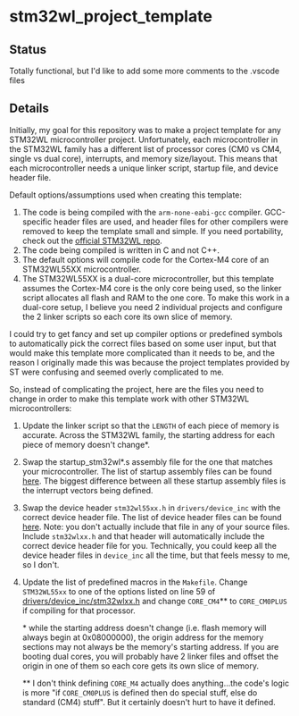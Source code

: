 # stm32wl_project_template

## Status
Totally functional, but I'd like to add some more comments to the .vscode files


## Details
Initially, my goal for this repository was to make a project template for any STM32WL microcontroller project. Unfortunately, each microcontroller in the STM32WL family has a different list of processor cores (CM0 vs CM4, single vs dual core), interrupts, and memory size/layout. This means that each microcontroller needs a unique linker script, startup file, and device header file.

Default options/assumptions used when creating this template:
1. The code is being compiled with the `arm-none-eabi-gcc` compiler. GCC-specific header files are used, and header files for other compilers were removed to keep the template small and simple. If you need portability, check out the [official STM32WL repo](https://github.com/STMicroelectronics/STM32CubeWL/tree/main).
2. The code being compiled is written in C and not C++.
3. The default options will compile code for the Cortex-M4 core of an STM32WL55XX microcontroller.
4. The STM32WL55XX is a dual-core microcontroller, but this template assumes the Cortex-M4 core is the only core being used, so the linker script allocates all flash and RAM to the one core. To make this work in a dual-core setup, I believe you need 2 individual projects and configure the 2 linker scripts so each core its own slice of memory.

I could try to get fancy and set up compiler options or predefined symbols to automatically pick the correct files based on some user input, but that would make this template more complicated than it needs to be, and the reason I originally made this was because the project templates provided by ST were confusing and seemed overly complicated to me.

So, instead of complicating the project, here are the files you need to change in order to make this template work with other STM32WL microcontrollers:
1. Update the linker script so that the `LENGTH` of each piece of memory is accurate. Across the STM32WL family, the starting address for each piece of memory doesn't change*.
2. Swap the startup_stm32wl*.s assembly file for the one that matches your microcontroller. The list of startup assembly files can be found [here](https://github.com/STMicroelectronics/cmsis_device_wl/tree/f005e572c943bd4adf1efcc2fdc4d2f55bd6544c/Source/Templates/gcc). The biggest difference between all these startup assembly files is the interrupt vectors being defined.
3. Swap the device header `stm32wl55xx.h` in `drivers/device_inc` with the correct device header file. The list of device header files can be found [here](https://github.com/STMicroelectronics/cmsis_device_wl/tree/f005e572c943bd4adf1efcc2fdc4d2f55bd6544c/Include). Note: you don't actually include that file in any of your source files. Include `stm32wlxx.h` and that header will automatically include the correct device header file for you. Technically, you could keep all the device header files in `device_inc` all the time, but that feels messy to me, so I don't.
4. Update the list of predefined macros in the `Makefile`. Change `STM32WL55xx` to one of the options listed on line 59 of [drivers/device_inc/stm32wlxx.h](https://github.com/AJ528/stm32wl_project_template/blob/32b9338611c9ce3aab69718e1f812dcbba01d56d/drivers/device_inc/stm32wlxx.h#L59) and change `CORE_CM4`** to `CORE_CM0PLUS` if compiling for that processor.

   \* while the starting address doesn't change (i.e. flash memory will always begin at 0x08000000), the origin address for the memory sections may not always be the memory's starting address. If you are booting dual cores, you will probably have 2 linker files and offset the origin in one of them so each core gets its own slice of memory.

   \** I don't think defining `CORE_M4` actually does anything...the code's logic is more "if `CORE_CM0PLUS` is defined then do special stuff, else do standard (CM4) stuff". But it certainly doesn't hurt to have it defined.
   
